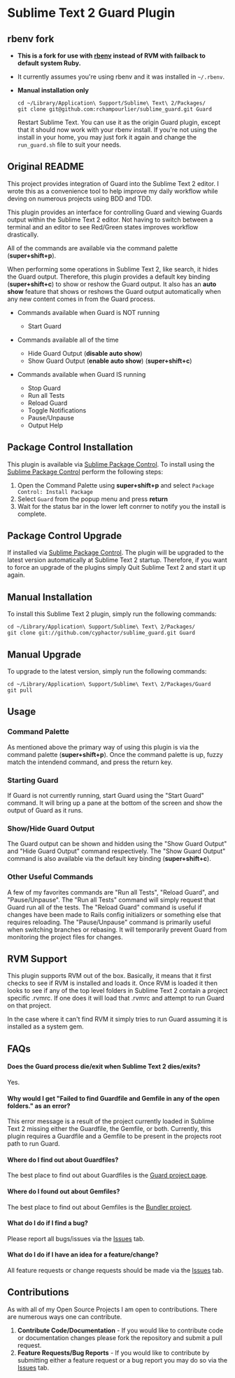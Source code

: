 # Sublime Text 2 Guard Plugin

## rbenv fork

* **This is a fork for use with [rbenv](https://github.com/sstephenson/rbenv) instead of RVM with failback to default system Ruby.**
* It currently assumes you're using rbenv and it was installed in `~/.rbenv`.
* **Manual installation only**

	```
	cd ~/Library/Application\ Support/Sublime\ Text\ 2/Packages/
	git clone git@github.com:rchampourlier/sublime_guard.git Guard
	```
	Restart Sublime Text. You can use it as the origin Guard plugin, except that it should now work with your rbenv install. If you're not using the install in your home, you may just fork it again and change the `run_guard.sh` file to suit your needs.

## Original README

This project provides integration of Guard into the Sublime Text 2 editor. I wrote this as
a convenience tool to help improve my daily workflow while deving on numerous projects
using BDD and TDD.

This plugin provides an interface for controlling Guard and viewing Guards output within the
Sublime Text 2 editor. Not having to switch between a terminal and an editor to see Red/Green
states improves workflow drastically.


All of the commands are available via the command palette (**super+shift+p**).

When performing some operations in Sublime Text 2, like search,  it hides the Guard output.
Therefore, this plugin provides a default key binding (**super+shift+c**) to show or reshow the Guard output.
It also has an **auto show** feature that shows or reshows the Guard output automatically when any new content
comes in from the Guard process.

* Commands available when Guard is NOT running

    * Start Guard

* Commands available all of the time

    * Hide Guard Output (**disable auto show**)
    * Show Guard Output (**enable auto show**) (**super+shift+c**)

* Commands available when Guard IS running

    * Stop Guard
    * Run all Tests
    * Reload Guard
    * Toggle Notifications
    * Pause/Unpause
    * Output Help

## Package Control Installation

This plugin is available via [Sublime Package Control](http://wbond.net/sublime_packages/package_control).
To install using the [Sublime Package Control](http://wbond.net/sublime_packages/package_control) perform the following steps:

1. Open the Command Palette using **super+shift+p** and select `Package Control: Install Package`
2. Select `Guard` from the popup menu and press **return**
3. Wait for the status bar in the lower left conrner to notify you the install is complete.

## Package Control Upgrade

If installed via [Sublime Package Control](http://wbond.net/sublime_packages/package_control). The plugin will be upgraded to
the latest version automatically at Sublime Text 2 startup. Therefore, if you want to force an upgrade of the plugins simply
Quit Sublime Text 2 and start it up again.

## Manual Installation

To install this Sublime Text 2 plugin, simply run the following commands:

    cd ~/Library/Application\ Support/Sublime\ Text\ 2/Packages/
    git clone git://github.com/cyphactor/sublime_guard.git Guard

## Manual Upgrade

To upgrade to the latest version, simply run the following commands:

    cd ~/Library/Application\ Support/Sublime\ Text\ 2/Packages/Guard
    git pull

## Usage

### Command Palette

As mentioned above the primary way of using this plugin is via the command palette (**super+shift+p**).
Once the command palette is up, fuzzy match the intendend command, and press the return key.

### Starting Guard

If Guard is not currently running, start Guard using the "Start Guard" command. It will bring up a pane at
the bottom of the screen and show the output of Guard as it runs.

### Show/Hide Guard Output

The Guard output can be shown and hidden using the "Show Guard Output" and "Hide Guard Output" command respectively.
The "Show Guard Output" command is also available via the default key binding (**super+shift+c**).

### Other Useful Commands

A few of my favorites commands are "Run all Tests", "Reload Guard", and "Pause/Unpause". The
"Run all Tests" command will simply request that Guard run all of the tests. The "Reload Guard" command
is useful if changes have been made to Rails config initializers or something else that requires reloading. The
"Pause/Unpause" command is primarily useful when switching branches or rebasing. It will
temporarily prevent Guard from monitoring the project files for changes.

## RVM Support

This plugin supports RVM out of the box. Basically, it means that it first checks to see if RVM is installed and loads it.
Once RVM is loaded it then looks to see if any of the top level folders in Sublime Text 2 contain a project specific .rvmrc. If one does it will
load that .rvmrc and attempt to run Guard on that project.

In the case where it can't find RVM it simply tries to run Guard assuming it is installed as a system gem.

## FAQs

#### Does the Guard process die/exit when Sublime Text 2 dies/exits?

Yes.

#### Why would I get "Failed to find Guardfile and Gemfile in any of the open folders." as an error?

This error message is a result of the project currently loaded in Sublime Text 2 missing either the Guardfile, the Gemfile, or both.
Currently, this plugin requires a Guardfile and a Gemfile to be present in the projects root path to run Guard.

#### Where do I find out about Guardfiles?

The best place to find out about Guardfiles is the [Guard project page](http://github.com/guard/guard).

#### Where do I found out about Gemfiles?

The best place to find out about Gemfiles is the [Bundler project](http://gembundler.com/).

#### What do I do if I find a bug?

Please report all bugs/issues via the [Issues](http://github.com/cyphactor/sublime_guard/issues) tab.

#### What do I do if I have an idea for a feature/change?

All feature requests or change requests should be made via the [Issues](http://github.com/cyphactor/sublime_guard/issues) tab.

## Contributions

As with all of my Open Source Projects I am open to contributions. There are numerous ways one can contribute.

1. **Contribute Code/Documentation** - If you would like to contribute code or documentation changes please fork the repository and submit a pull request.
2. **Feature Requests/Bug Reports** - If you would like to contribute by submitting either a feature request or a bug report you may do so via the [Issues](http://github.com/cyphactor/sublime_guard/issues) tab.